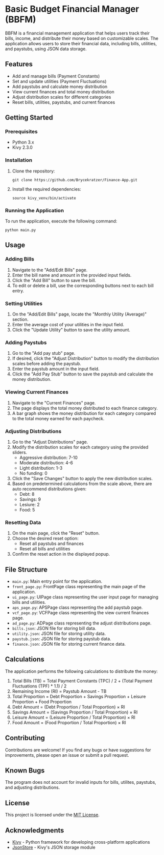 # Basic Budget Financial Manager (BBFM)

BBFM is a financial management application that helps users track their bills, income, and distribute their money based on customizable scales. The application allows users to store their financial data, including bills, utilities, and paystubs, using JSON data storage.

## Features

- Add and manage bills (Payment Constants)
- Set and update utilities (Payment Fluctuations)
- Add paystubs and calculate money distribution
- View current finances and total money distribution
- Adjust distribution scales for different categories
- Reset bills, utilities, paystubs, and current finances

## Getting Started

### Prerequisites

- Python 3.x
- Kivy 2.3.0

### Installation

1. Clone the repository:
   ```
   git clone https://github.com/Brycekratzer/Finance-App.git
   ```

2. Install the required dependencies:
   ```
   source kivy_venv/bin/activate
   ```

### Running the Application

To run the application, execute the following command:
```
python main.py
```

## Usage

### Adding Bills

1. Navigate to the "Add/Edit Bills" page.
2. Enter the bill name and amount in the provided input fields.
3. Click the "Add Bill" button to save the bill.
4. To edit or delete a bill, use the corresponding buttons next to each bill entry.

### Setting Utilities

1. On the "Add/Edit Bills" page, locate the "Monthly Utility (Average)" section.
2. Enter the average cost of your utilities in the input field.
3. Click the "Update Utility" button to save the utility amount.

### Adding Paystubs

1. Go to the "Add pay stub" page.
2. If desired, click the "Adjust Distribution" button to modify the distribution scales before adding the paystub.
3. Enter the paystub amount in the input field.
4. Click the "Add Pay Stub" button to save the paystub and calculate the money distribution.

### Viewing Current Finances

1. Navigate to the "Current Finances" page.
2. The page displays the total money distributed to each finance category.
3. A bar graph shows the money distribution for each category compared to the total money earned for each paycheck.

### Adjusting Distributions

1. Go to the "Adjust Distributions" page.
2. Modify the distribution scales for each category using the provided sliders.
   - Aggressive distribution: 7-10
   - Moderate distribution: 4-6
   - Light distribution: 1-3
   - No funding: 0
3. Click the "Save Changes" button to apply the new distribution scales.
4. Based on predetermined calculations from the scale above, there are auto 
   recommend distributions given:
   - Debt: 8
   - Savings: 9
   - Lesiure: 2
   - Food: 5

### Resetting Data

1. On the main page, click the "Reset" button.
2. Choose the desired reset option:
   - Reset all paystubs and finances
   - Reset all bills and utilities
3. Confirm the reset action in the displayed popup.

## File Structure

- `main.py`: Main entry point for the application.
- `front_page.py`: FrontPage class representing the main page of the application.
- `ui_page.py`: UIPage class representing the user input page for managing bills and utilities.
- `aps_page.py`: APSPage class representing the add paystub page.
- `vcf_page.py`: VCFPage class representing the view current finances page.
- `ad_page.py`: ADPage class representing the adjust distributions page.
- `bills.json`: JSON file for storing bill data.
- `utility.json`: JSON file for storing utility data.
- `paystub.json`: JSON file for storing paystub data.
- `finance.json`: JSON file for storing current finance data.

## Calculations

The application performs the following calculations to distribute the money:

1. Total Bills (TB) = Total Payment Constants (TPC) / 2 + (Total Payment Fluctuations (TPF) * 1.1) / 2
2. Remaining Income (RI) = Paystub Amount - TB
3. Total Proportion = Debt Proportion + Savings Proportion + Leisure Proportion + Food Proportion
4. Debt Amount = (Debt Proportion / Total Proportion) × RI
5. Savings Amount = (Savings Proportion / Total Proportion) × RI
6. Leisure Amount = (Leisure Proportion / Total Proportion) × RI
7. Food Amount = (Food Proportion / Total Proportion) × RI

## Contributing

Contributions are welcome! If you find any bugs or have suggestions for improvements, please open an issue or submit a pull request.

## Known Bugs
The program does not account for invalid inputs for bills, utilites, paystubs, and adjusting distributions.
## License

This project is licensed under the [MIT License](LICENSE).

## Acknowledgments

- [Kivy](https://kivy.org/) - Python framework for developing cross-platform applications
- [JsonStore](https://kivy.org/doc/stable/api-kivy.storage.html#kivy.storage.jsonstore.JsonStore) - Kivy's JSON storage module